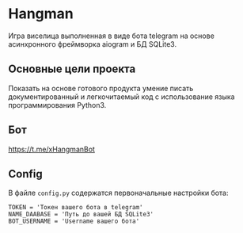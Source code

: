# Hangman
Игра виселица выполненная в виде бота telegram на основе асинхронного фреймворка aiogram и БД SQLite3.
## Основные цели проекта
Показать на основе готового продукта умение писать документированный и легкочитаемый код с использование языка программирования Python3. 
## Бот
https://t.me/xHangmanBot
## Config
В файле `config.py` содержатся первоначальные настройки бота:
```
TOKEN = 'Токен вашего бота в telegram'
NAME_DAABASE = 'Путь до вашей БД SQLite3'
BOT_USERNAME = 'Username вашего бота'
```
